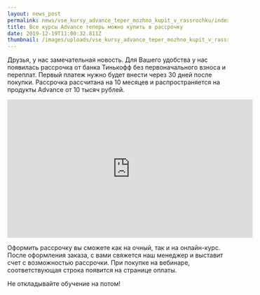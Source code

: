 ```yaml
---
layout: news_post
permalink: news/vse_kursy_advance_teper_mozhno_kupit_v_rassrochku/index.html
title: Все курсы Advance теперь можно купить в рассрочку
date: 2019-12-19T11:00:32.811Z
thumbnail: /images/uploads/vse_kursy_advance_teper_mozhno_kupit_v_rassrochku-01.jpg
---
```

Друзья, у нас замечательная новость. Для Вашего удобства у нас появилась рассрочка от банка Тинькофф без первоначального взноса и переплат. Первый платеж нужно будет внести через 30 дней после покупки. Рассрочка рассчитана на 10 месяцев и распространяется на продукты Advance от 10 тысяч рублей. 

<iframe width="560" height="315" src="https://www.youtube.com/embed/pSPDvhsbk0c" frameborder="0" allow="accelerometer; autoplay; encrypted-media; gyroscope; picture-in-picture" allowfullscreen></iframe>

Оформить рассрочку вы сможете как на очный, так и на онлайн-курс. После оформления заказа, с вами свяжется наш менеджер и выставит счет с возможностью рассрочки. При покупке на вебинаре, соответствующая строка появится на странице оплаты.

Не откладывайте обучение на потом!
